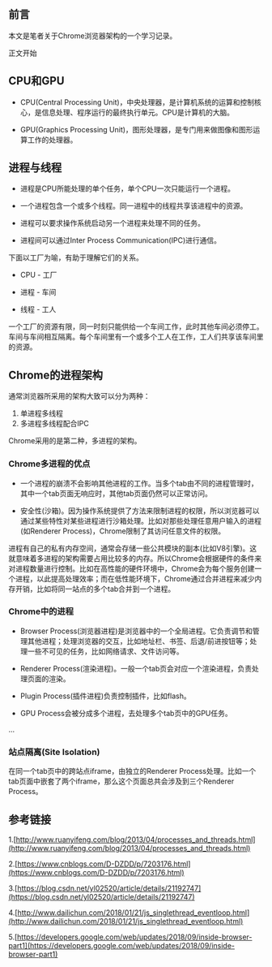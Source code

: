## 前言
本文是笔者关于Chrome浏览器架构的一个学习记录。


正文开始

## CPU和GPU
* CPU(Central Processing Unit)，中央处理器，是计算机系统的运算和控制核心，是信息处理、程序运行的最终执行单元。CPU是计算机的大脑。

* GPU(Graphics Processing Unit)，图形处理器，是专门用来做图像和图形运算工作的处理器。

## 进程与线程
* 进程是CPU所能处理的单个任务，单个CPU一次只能运行一个进程。

* 一个进程包含一个或多个线程。同一进程中的线程共享该进程中的资源。

* 进程可以要求操作系统启动另一个进程来处理不同的任务。

* 进程间可以通过Inter Process Communication(IPC)进行通信。

下面以工厂为喻，有助于理解它们的关系。

* CPU - 工厂

* 进程 - 车间

* 线程 - 工人

一个工厂的资源有限，同一时刻只能供给一个车间工作，此时其他车间必须停工。车间与车间相互隔离。每个车间里有一个或多个工人在工作，工人们共享该车间里的资源。

## Chrome的进程架构
通常浏览器所采用的架构大致可以分为两种：

1. 单进程多线程
2. 多进程多线程配合IPC

Chrome采用的是第二种，多进程的架构。

### Chrome多进程的优点

* 一个进程的崩溃不会影响其他进程的工作。当多个tab由不同的进程管理时，其中一个tab页面无响应时，其他tab页面仍然可以正常访问。

* 安全性(沙箱)。因为操作系统提供了方法来限制进程的权限，所以浏览器可以通过某些特性对某些进程进行沙箱处理。比如对那些处理任意用户输入的进程(如Renderer Process)，Chrome限制了其访问任意文件的权限。

进程有自己的私有内存空间，通常会存储一些公共模块的副本(比如V8引擎)。这就意味着多进程的架构需要占用比较多的内存。所以Chrome会根据硬件的条件来对进程数量进行控制。比如在高性能的硬件环境中，Chrome会为每个服务创建一个进程，以此提高处理效率；而在低性能环境下，Chrome通过合并进程来减少内存开销，比如将同一站点的多个tab合并到一个进程。

### Chrome中的进程

* Browser Process(浏览器进程)是浏览器中的一个全局进程。它负责调节和管理其他进程；处理浏览器的交互，比如地址栏、书签、后退/前进按钮等；处理一些不可见的任务，比如网络请求、文件访问等。

* Renderer Process(渲染进程)。一般一个tab页会对应一个渲染进程，负责处理页面的渲染。

* Plugin Process(插件进程)负责控制插件，比如flash。

* GPU Process会被分成多个进程，去处理多个tab页中的GPU任务。

...

### 站点隔离(Site Isolation)

在同一个tab页中的跨站点iframe，由独立的Renderer Process处理。比如一个tab页面中嵌套了两个iframe，那么这个页面总共会涉及到三个Renderer Process。

## 参考链接
1.[http://www.ruanyifeng.com/blog/2013/04/processes_and_threads.html](http://www.ruanyifeng.com/blog/2013/04/processes_and_threads.html)

2.[https://www.cnblogs.com/D-DZDD/p/7203176.html](https://www.cnblogs.com/D-DZDD/p/7203176.html)

3.[https://blog.csdn.net/yl02520/article/details/21192747](https://blog.csdn.net/yl02520/article/details/21192747)

4.[http://www.dailichun.com/2018/01/21/js_singlethread_eventloop.html](http://www.dailichun.com/2018/01/21/js_singlethread_eventloop.html)

5.[https://developers.google.com/web/updates/2018/09/inside-browser-part1](https://developers.google.com/web/updates/2018/09/inside-browser-part1)